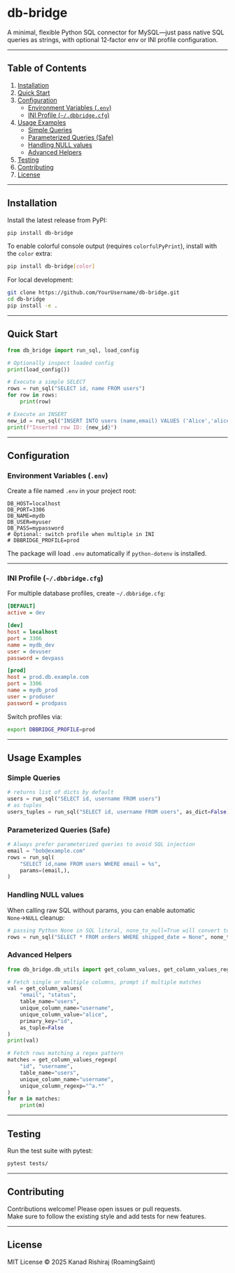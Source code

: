 # db-bridge

A minimal, flexible Python SQL connector for MySQL—just pass native SQL queries as strings, with optional 12‑factor env or INI profile configuration.

---

## Table of Contents

1. [Installation](#installation)  
2. [Quick Start](#quick-start)  
3. [Configuration](#configuration)  
   - [Environment Variables (`.env`)](#environment-variables-env)  
   - [INI Profile (`~/.dbbridge.cfg`)](#ini-profile-~dbbridgecfg)  
4. [Usage Examples](#usage-examples)  
   - [Simple Queries](#simple-queries)  
   - [Parameterized Queries (Safe)](#parameterized-queries-safe)  
   - [Handling NULL values](#handling-null-values)  
   - [Advanced Helpers](#advanced-helpers)  
5. [Testing](#testing)  
6. [Contributing](#contributing)  
7. [License](#license)

---

## Installation

Install the latest release from PyPI:

```bash
pip install db-bridge
```

To enable colorful console output (requires `colorfulPyPrint`), install with the `color` extra:

```bash
pip install db-bridge[color]
```

For local development:

```bash
git clone https://github.com/YourUsername/db-bridge.git
cd db-bridge
pip install -e .
```

---

## Quick Start

```python
from db_bridge import run_sql, load_config

# Optionally inspect loaded config
print(load_config())

# Execute a simple SELECT
rows = run_sql("SELECT id, name FROM users")
for row in rows:
    print(row)

# Execute an INSERT
new_id = run_sql("INSERT INTO users (name,email) VALUES ('Alice','alice@example.com')")
print(f"Inserted row ID: {new_id}")
```

---

## Configuration

### Environment Variables (`.env`)

Create a file named `.env` in your project root:

```dotenv
DB_HOST=localhost
DB_PORT=3306
DB_NAME=mydb
DB_USER=myuser
DB_PASS=mypassword
# Optional: switch profile when multiple in INI
# DBBRIDGE_PROFILE=prod
```

The package will load `.env` automatically if `python-dotenv` is installed.

---

### INI Profile (`~/.dbbridge.cfg`)

For multiple database profiles, create `~/.dbbridge.cfg`:

```ini
[DEFAULT]
active = dev

[dev]
host = localhost
port = 3306
name = mydb_dev
user = devuser
password = devpass

[prod]
host = prod.db.example.com
port = 3306
name = mydb_prod
user = produser
password = prodpass
```

Switch profiles via:

```bash
export DBBRIDGE_PROFILE=prod
```

---

## Usage Examples

### Simple Queries

```python
# returns list of dicts by default
users = run_sql("SELECT id, username FROM users")
# as tuples
users_tuples = run_sql("SELECT id, username FROM users", as_dict=False)
```

### Parameterized Queries (Safe)

```python
# Always prefer parameterized queries to avoid SQL injection
email = "bob@example.com"
rows = run_sql(
    "SELECT id,name FROM users WHERE email = %s",
    params=(email,),
)
```

### Handling NULL values

When calling raw SQL without params, you can enable automatic `None`→`NULL` cleanup:

```python
# passing Python None in SQL literal, none_to_null=True will convert to NULL
rows = run_sql("SELECT * FROM orders WHERE shipped_date = None", none_to_null=True)
```

### Advanced Helpers

```python
from db_bridge.db_utils import get_column_values, get_column_values_regexp

# Fetch single or multiple columns, prompt if multiple matches
val = get_column_values(
    "email", "status",
    table_name="users",
    unique_column_name="username",
    unique_column_value="alice",
    primary_key="id",
    as_tuple=False
)
print(val)

# Fetch rows matching a regex pattern
matches = get_column_values_regexp(
    "id", "username",
    table_name="users",
    unique_column_name="username",
    unique_column_regexp="^a.*"
)
for m in matches:
    print(m)
```

---

## Testing

Run the test suite with pytest:

```bash
pytest tests/
```

---

## Contributing

Contributions welcome! Please open issues or pull requests.  
Make sure to follow the existing style and add tests for new features.

---

## License

MIT License © 2025 Kanad Rishiraj (RoamingSaint)
